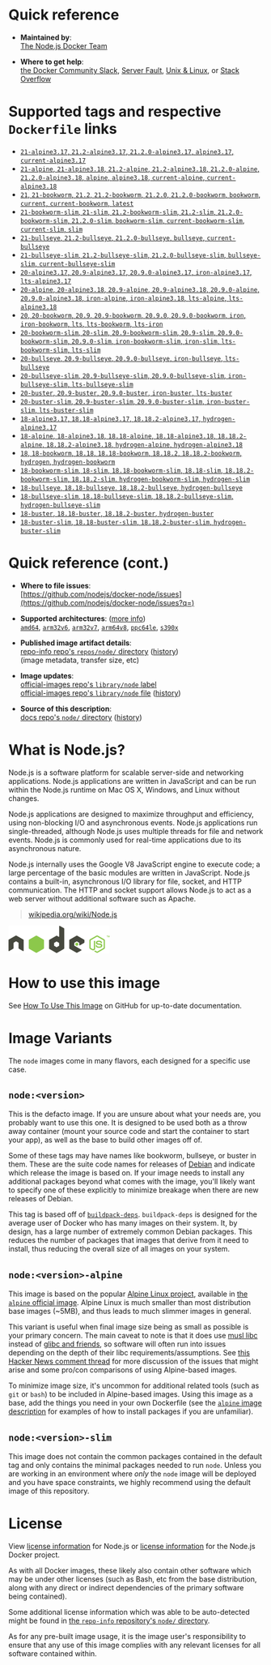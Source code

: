 <!--

********************************************************************************

WARNING:

    DO NOT EDIT "node/README.md"

    IT IS AUTO-GENERATED

    (from the other files in "node/" combined with a set of templates)

********************************************************************************

-->

# Quick reference

-	**Maintained by**:  
	[The Node.js Docker Team](https://github.com/nodejs/docker-node)

-	**Where to get help**:  
	[the Docker Community Slack](https://dockr.ly/comm-slack), [Server Fault](https://serverfault.com/help/on-topic), [Unix & Linux](https://unix.stackexchange.com/help/on-topic), or [Stack Overflow](https://stackoverflow.com/help/on-topic)

# Supported tags and respective `Dockerfile` links

-	[`21-alpine3.17`, `21.2-alpine3.17`, `21.2.0-alpine3.17`, `alpine3.17`, `current-alpine3.17`](https://github.com/nodejs/docker-node/blob/ed83529ea65cfbeadda161ee501b4cf83444aa2d/21/alpine3.17/Dockerfile)
-	[`21-alpine`, `21-alpine3.18`, `21.2-alpine`, `21.2-alpine3.18`, `21.2.0-alpine`, `21.2.0-alpine3.18`, `alpine`, `alpine3.18`, `current-alpine`, `current-alpine3.18`](https://github.com/nodejs/docker-node/blob/ed83529ea65cfbeadda161ee501b4cf83444aa2d/21/alpine3.18/Dockerfile)
-	[`21`, `21-bookworm`, `21.2`, `21.2-bookworm`, `21.2.0`, `21.2.0-bookworm`, `bookworm`, `current`, `current-bookworm`, `latest`](https://github.com/nodejs/docker-node/blob/ed83529ea65cfbeadda161ee501b4cf83444aa2d/21/bookworm/Dockerfile)
-	[`21-bookworm-slim`, `21-slim`, `21.2-bookworm-slim`, `21.2-slim`, `21.2.0-bookworm-slim`, `21.2.0-slim`, `bookworm-slim`, `current-bookworm-slim`, `current-slim`, `slim`](https://github.com/nodejs/docker-node/blob/ed83529ea65cfbeadda161ee501b4cf83444aa2d/21/bookworm-slim/Dockerfile)
-	[`21-bullseye`, `21.2-bullseye`, `21.2.0-bullseye`, `bullseye`, `current-bullseye`](https://github.com/nodejs/docker-node/blob/ed83529ea65cfbeadda161ee501b4cf83444aa2d/21/bullseye/Dockerfile)
-	[`21-bullseye-slim`, `21.2-bullseye-slim`, `21.2.0-bullseye-slim`, `bullseye-slim`, `current-bullseye-slim`](https://github.com/nodejs/docker-node/blob/ed83529ea65cfbeadda161ee501b4cf83444aa2d/21/bullseye-slim/Dockerfile)
-	[`20-alpine3.17`, `20.9-alpine3.17`, `20.9.0-alpine3.17`, `iron-alpine3.17`, `lts-alpine3.17`](https://github.com/nodejs/docker-node/blob/e148eb79f51510593647e6a10574f8931bf16384/20/alpine3.17/Dockerfile)
-	[`20-alpine`, `20-alpine3.18`, `20.9-alpine`, `20.9-alpine3.18`, `20.9.0-alpine`, `20.9.0-alpine3.18`, `iron-alpine`, `iron-alpine3.18`, `lts-alpine`, `lts-alpine3.18`](https://github.com/nodejs/docker-node/blob/e148eb79f51510593647e6a10574f8931bf16384/20/alpine3.18/Dockerfile)
-	[`20`, `20-bookworm`, `20.9`, `20.9-bookworm`, `20.9.0`, `20.9.0-bookworm`, `iron`, `iron-bookworm`, `lts`, `lts-bookworm`, `lts-iron`](https://github.com/nodejs/docker-node/blob/62c2e3cfb17ba8d9167b0daebbff9ea5ecaef6e4/20/bookworm/Dockerfile)
-	[`20-bookworm-slim`, `20-slim`, `20.9-bookworm-slim`, `20.9-slim`, `20.9.0-bookworm-slim`, `20.9.0-slim`, `iron-bookworm-slim`, `iron-slim`, `lts-bookworm-slim`, `lts-slim`](https://github.com/nodejs/docker-node/blob/dbc174542d51f03535f6513391f569e3b93a91dd/20/bookworm-slim/Dockerfile)
-	[`20-bullseye`, `20.9-bullseye`, `20.9.0-bullseye`, `iron-bullseye`, `lts-bullseye`](https://github.com/nodejs/docker-node/blob/62c2e3cfb17ba8d9167b0daebbff9ea5ecaef6e4/20/bullseye/Dockerfile)
-	[`20-bullseye-slim`, `20.9-bullseye-slim`, `20.9.0-bullseye-slim`, `iron-bullseye-slim`, `lts-bullseye-slim`](https://github.com/nodejs/docker-node/blob/dbc174542d51f03535f6513391f569e3b93a91dd/20/bullseye-slim/Dockerfile)
-	[`20-buster`, `20.9-buster`, `20.9.0-buster`, `iron-buster`, `lts-buster`](https://github.com/nodejs/docker-node/blob/62c2e3cfb17ba8d9167b0daebbff9ea5ecaef6e4/20/buster/Dockerfile)
-	[`20-buster-slim`, `20.9-buster-slim`, `20.9.0-buster-slim`, `iron-buster-slim`, `lts-buster-slim`](https://github.com/nodejs/docker-node/blob/dbc174542d51f03535f6513391f569e3b93a91dd/20/buster-slim/Dockerfile)
-	[`18-alpine3.17`, `18.18-alpine3.17`, `18.18.2-alpine3.17`, `hydrogen-alpine3.17`](https://github.com/nodejs/docker-node/blob/e148eb79f51510593647e6a10574f8931bf16384/18/alpine3.17/Dockerfile)
-	[`18-alpine`, `18-alpine3.18`, `18.18-alpine`, `18.18-alpine3.18`, `18.18.2-alpine`, `18.18.2-alpine3.18`, `hydrogen-alpine`, `hydrogen-alpine3.18`](https://github.com/nodejs/docker-node/blob/e148eb79f51510593647e6a10574f8931bf16384/18/alpine3.18/Dockerfile)
-	[`18`, `18-bookworm`, `18.18`, `18.18-bookworm`, `18.18.2`, `18.18.2-bookworm`, `hydrogen`, `hydrogen-bookworm`](https://github.com/nodejs/docker-node/blob/bdf5edb771596f7e3998ff318c3098850261b17b/18/bookworm/Dockerfile)
-	[`18-bookworm-slim`, `18-slim`, `18.18-bookworm-slim`, `18.18-slim`, `18.18.2-bookworm-slim`, `18.18.2-slim`, `hydrogen-bookworm-slim`, `hydrogen-slim`](https://github.com/nodejs/docker-node/blob/dbc174542d51f03535f6513391f569e3b93a91dd/18/bookworm-slim/Dockerfile)
-	[`18-bullseye`, `18.18-bullseye`, `18.18.2-bullseye`, `hydrogen-bullseye`](https://github.com/nodejs/docker-node/blob/bdf5edb771596f7e3998ff318c3098850261b17b/18/bullseye/Dockerfile)
-	[`18-bullseye-slim`, `18.18-bullseye-slim`, `18.18.2-bullseye-slim`, `hydrogen-bullseye-slim`](https://github.com/nodejs/docker-node/blob/dbc174542d51f03535f6513391f569e3b93a91dd/18/bullseye-slim/Dockerfile)
-	[`18-buster`, `18.18-buster`, `18.18.2-buster`, `hydrogen-buster`](https://github.com/nodejs/docker-node/blob/bdf5edb771596f7e3998ff318c3098850261b17b/18/buster/Dockerfile)
-	[`18-buster-slim`, `18.18-buster-slim`, `18.18.2-buster-slim`, `hydrogen-buster-slim`](https://github.com/nodejs/docker-node/blob/dbc174542d51f03535f6513391f569e3b93a91dd/18/buster-slim/Dockerfile)

# Quick reference (cont.)

-	**Where to file issues**:  
	[https://github.com/nodejs/docker-node/issues](https://github.com/nodejs/docker-node/issues?q=)

-	**Supported architectures**: ([more info](https://github.com/docker-library/official-images#architectures-other-than-amd64))  
	[`amd64`](https://hub.docker.com/r/amd64/node/), [`arm32v6`](https://hub.docker.com/r/arm32v6/node/), [`arm32v7`](https://hub.docker.com/r/arm32v7/node/), [`arm64v8`](https://hub.docker.com/r/arm64v8/node/), [`ppc64le`](https://hub.docker.com/r/ppc64le/node/), [`s390x`](https://hub.docker.com/r/s390x/node/)

-	**Published image artifact details**:  
	[repo-info repo's `repos/node/` directory](https://github.com/docker-library/repo-info/blob/master/repos/node) ([history](https://github.com/docker-library/repo-info/commits/master/repos/node))  
	(image metadata, transfer size, etc)

-	**Image updates**:  
	[official-images repo's `library/node` label](https://github.com/docker-library/official-images/issues?q=label%3Alibrary%2Fnode)  
	[official-images repo's `library/node` file](https://github.com/docker-library/official-images/blob/master/library/node) ([history](https://github.com/docker-library/official-images/commits/master/library/node))

-	**Source of this description**:  
	[docs repo's `node/` directory](https://github.com/docker-library/docs/tree/master/node) ([history](https://github.com/docker-library/docs/commits/master/node))

# What is Node.js?

Node.js is a software platform for scalable server-side and networking applications. Node.js applications are written in JavaScript and can be run within the Node.js runtime on Mac OS X, Windows, and Linux without changes.

Node.js applications are designed to maximize throughput and efficiency, using non-blocking I/O and asynchronous events. Node.js applications run single-threaded, although Node.js uses multiple threads for file and network events. Node.js is commonly used for real-time applications due to its asynchronous nature.

Node.js internally uses the Google V8 JavaScript engine to execute code; a large percentage of the basic modules are written in JavaScript. Node.js contains a built-in, asynchronous I/O library for file, socket, and HTTP communication. The HTTP and socket support allows Node.js to act as a web server without additional software such as Apache.

> [wikipedia.org/wiki/Node.js](https://en.wikipedia.org/wiki/Node.js)

![logo](https://raw.githubusercontent.com/docker-library/docs/01c12653951b2fe592c1f93a13b4e289ada0e3a1/node/logo.png)

# How to use this image

See [How To Use This Image](https://github.com/nodejs/docker-node/blob/master/README.md#how-to-use-this-image) on GitHub for up-to-date documentation.

# Image Variants

The `node` images come in many flavors, each designed for a specific use case.

## `node:<version>`

This is the defacto image. If you are unsure about what your needs are, you probably want to use this one. It is designed to be used both as a throw away container (mount your source code and start the container to start your app), as well as the base to build other images off of.

Some of these tags may have names like bookworm, bullseye, or buster in them. These are the suite code names for releases of [Debian](https://wiki.debian.org/DebianReleases) and indicate which release the image is based on. If your image needs to install any additional packages beyond what comes with the image, you'll likely want to specify one of these explicitly to minimize breakage when there are new releases of Debian.

This tag is based off of [`buildpack-deps`](https://hub.docker.com/_/buildpack-deps/). `buildpack-deps` is designed for the average user of Docker who has many images on their system. It, by design, has a large number of extremely common Debian packages. This reduces the number of packages that images that derive from it need to install, thus reducing the overall size of all images on your system.

## `node:<version>-alpine`

This image is based on the popular [Alpine Linux project](https://alpinelinux.org), available in [the `alpine` official image](https://hub.docker.com/_/alpine). Alpine Linux is much smaller than most distribution base images (~5MB), and thus leads to much slimmer images in general.

This variant is useful when final image size being as small as possible is your primary concern. The main caveat to note is that it does use [musl libc](https://musl.libc.org) instead of [glibc and friends](https://www.etalabs.net/compare_libcs.html), so software will often run into issues depending on the depth of their libc requirements/assumptions. See [this Hacker News comment thread](https://news.ycombinator.com/item?id=10782897) for more discussion of the issues that might arise and some pro/con comparisons of using Alpine-based images.

To minimize image size, it's uncommon for additional related tools (such as `git` or `bash`) to be included in Alpine-based images. Using this image as a base, add the things you need in your own Dockerfile (see the [`alpine` image description](https://hub.docker.com/_/alpine/) for examples of how to install packages if you are unfamiliar).

## `node:<version>-slim`

This image does not contain the common packages contained in the default tag and only contains the minimal packages needed to run `node`. Unless you are working in an environment where *only* the `node` image will be deployed and you have space constraints, we highly recommend using the default image of this repository.

# License

View [license information](https://github.com/nodejs/node/blob/master/LICENSE) for Node.js or [license information](https://github.com/nodejs/docker-node/blob/master/LICENSE) for the Node.js Docker project.

As with all Docker images, these likely also contain other software which may be under other licenses (such as Bash, etc from the base distribution, along with any direct or indirect dependencies of the primary software being contained).

Some additional license information which was able to be auto-detected might be found in [the `repo-info` repository's `node/` directory](https://github.com/docker-library/repo-info/tree/master/repos/node).

As for any pre-built image usage, it is the image user's responsibility to ensure that any use of this image complies with any relevant licenses for all software contained within.
